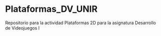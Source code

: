 # Plataformas_DV_UNIR
Repositorio para la actividad Plataformas 2D para la asignatura Desarrollo de Videojuegos I
